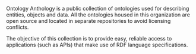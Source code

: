 Ontology Anthology is a public collection of ontologies used for describing entities, objects and data. All the ontologies housed in this organization are open source and located in separate repositories to avoid licensing conflicts.

The objective of this collection is to provide easy, reliable access to applications (such as APIs) that make use of RDF language specifications.
